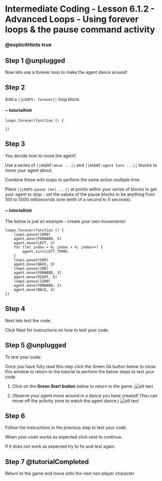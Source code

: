 # Intermediate Coding - Lesson 6.1.2 - Advanced Loops - Using forever loops & the pause command activity

### @explicitHints true

## Step 1 @unplugged
Now lets use a forever loop to make the agent dance around!

## Step 2
Add a ``||LOOPS: forever||`` loop block.

#### ~ tutorialhint
```blocks
loops.forever(function () {
    
})
```

## Step 3
You decide how to move the agent!

Use a series of ``||AGENT:move ...||`` and ``||AGENT:agent turn ...||`` blocks to move your agent about.

Combine these with loops to perform the same action multiple time.

Place ``||LOOPS:pause (ms) ...||`` at points within your series of blocks to get your agent to stop - set the values of the pause blocks to be anything from 100 to 5000 milliseconds (one tenth of a second to 5 seconds).
#### ~ tutorialhint
The below is just an example - create your own movements!
```blocks 
loops.forever(function () {
    loops.pause(1000)
    agent.move(FORWARD, 5)
    agent.move(LEFT, 3)
    for (let index = 0; index < 4; index++) {
        agent.turn(LEFT_TURN)
    }
    loops.pause(500)
    agent.move(BACK, 3)
    loops.pause(100)
    agent.move(FORWARD, 3)
    agent.move(RIGHT, 6)
    loops.pause(1500)
    agent.move(FORWARD, 2)
    agent.move(BACK, 4)
})
```
## Step 4
Next lets test the code.

Click Next for instructions on how to test your code.

## Step 5 @unplugged
To test your code:

Once you have fully read this step click the Green Ok button below to close this window to return to the tutorial to perform the below steps to test your code.

1. Click on the **Green Start button** below to return to the game.
![alt text](https://intermediatev3.codingcredentials.com/Lesson2/2.1.1/images/2.jpg?raw=true "Start")


2. Observe your agent move around in a dance you have created! (You can move off the activity zone to watch the agent dance.)
![alt text](https://intermediatev3.codingcredentials.com/Lesson6/6.1.2/images/dance.gif?raw=true "forever")

## Step 6
Follow the instructions in the previous step to test your code.

When your code works as expected click next to continue.

If it does not work as expected try to fix and test again.

## Step 7 @tutorialCompleted
Return to the game and move onto the next non player character
